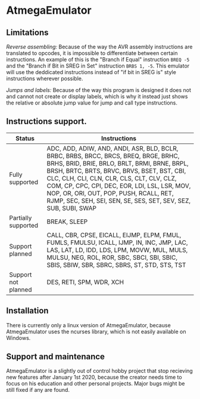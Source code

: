 # AtmegaEmulator

## Limitations

*Reverse assembling:* Because of the way the AVR assembly instructions are translated to opcodes, it is impossible to differentiate between certain instructions. An example of this is the "Branch if Equal" instruction `BREQ -5` and the "Branch if Bit in SREG in Set" instruction `BRBS 1, -5`. This emulator will use the deddicated instructions instead of "if bit in SREG is" style instructions wherever possible.

*Jumps and labels:* Because of the way this program is designed it does not and cannot not create or display labels, which is why it instead just shows the relative or absolute jump value for jump and call type instructions.

## Instructions support.

| Status | Instructions |
| ------ | ------------ |
| Fully supported | ADC, ADD, ADIW, AND, ANDI, ASR, BLD, BCLR, BRBC, BRBS, BRCC, BRCS, BREQ, BRGE, BRHC, BRHS, BRID, BRIE, BRLO, BRLT, BRMI, BRNE, BRPL, BRSH, BRTC, BRTS, BRVC, BRVS, BSET, BST, CBI, CLC, CLH, CLI, CLN, CLR, CLS, CLT, CLV, CLZ, COM, CP, CPC, CPI, DEC, EOR, LDI, LSL, LSR, MOV, NOP, OR, ORI, OUT, POP, PUSH, RCALL, RET, RJMP, SEC, SEH, SEI, SEN, SE, SES, SET, SEV, SEZ, SUB, SUBI, SWAP |
| Partially supported | BREAK, SLEEP |
| Support planned | CALL, CBR, CPSE, EICALL, EIJMP, ELPM, FMUL, FUMLS, FMULSU, ICALL, IJMP, IN, INC, JMP, LAC, LAS, LAT, LD, lDD, LDS, LPM, MOVW, MUL, MULS, MULSU, NEG, ROL, ROR, SBC, SBCI, SBI, SBIC, SBIS, SBIW, SBR, SBRC, SBRS, ST, STD, STS, TST |
| Support not planned | DES, RETI, SPM, WDR, XCH |

## Installation

There is currently only a linux version of AtmegaEmulator, because AtmegaEmulator uses the ncurses library, which is not easily available on Windows.

## Support and maintenance

AtmegaEmulator is a slightly out of control hobby project that stop recieving new features after January 1st 2020, because the creator needs time to focus on his education and other personal projects. Major bugs might be still fixed if any are found.
